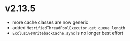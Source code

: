 # v2.13.5

* more cache classes are now generic
* added `MetrifiedThreadPoolExecutor.get_queue_length`
* `ExclusiveWritebackCache.sync` is no longer best effort
